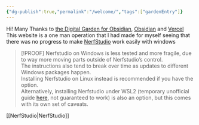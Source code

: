 ```yaml
---
{"dg-publish":true,"permalink":"/welcome/","tags":["gardenEntry"]}
---
```



Hi!
Many Thanks to [the Digital Garden for Obsidian](https://dg-docs.ole.dev/), [Obsidian](https://obsidian.md/) and [Vercel](https://vercel.com)
This website is a one man operation that I had made for myself seeing that there was no progress to make [NerfStudio](https://docs.nerf.studio/quickstart/installation.html) work easily with windows
> [!PROOF]
> Nerfstudio on Windows is less tested and more fragile, due to way more moving parts outside of Nerfstudio’s control.  
> The instructions also tend to break over time as updates to different Windows packages happen.  
> Installing Nerfstudio on Linux instead is recommended if you have the option.  
> Alternatively, installing Nerfstudio under WSL2 (temporary unofficial guide [here](https://gist.github.com/SharkWipf/0a3fc1be3ea88b0c9640db6ce15b44b9), not guaranteed to work) is also an option, but this comes with its own set of caveats.

[[NerfStudio\|NerfStudio]]